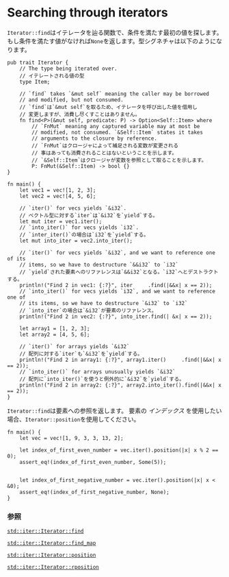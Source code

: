 # Searching through iterators

<!--
`Iterator::find` is a function which iterates over an iterator and searches for the 
first value which satisfies some condition. If none of the values satisfy the 
condition, it returns `None`. Its signature:
-->
`Iterator::find`はイテレータを辿る関数で、条件を満たす最初の値を探します。もし条件を満たす値がなければ`None`を返します。型シグネチャは以下のようになります。

```rust,ignore
pub trait Iterator {
    // The type being iterated over.
    // イテレートされる値の型
    type Item;

    // `find` takes `&mut self` meaning the caller may be borrowed
    // and modified, but not consumed.
    // `find`は`&mut self`を取るため、イテレータを呼び出した値を借用し
    // 変更しますが、消費し尽くすことはありません。
    fn find<P>(&mut self, predicate: P) -> Option<Self::Item> where
        // `FnMut` meaning any captured variable may at most be
        // modified, not consumed. `&Self::Item` states it takes
        // arguments to the closure by reference.
        // `FnMut`はクロージャによって補足される変数が変更される
        // 事はあっても消費されることはないということを示します。
        // `&Self::Item`はクロージャが変数を参照として取ることを示します。
        P: FnMut(&Self::Item) -> bool {}
}
```

```rust,editable
fn main() {
    let vec1 = vec![1, 2, 3];
    let vec2 = vec![4, 5, 6];

    // `iter()` for vecs yields `&i32`.
    // ベクトル型に対する`iter`は`&i32`を`yield`する。
    let mut iter = vec1.iter();
    // `into_iter()` for vecs yields `i32`.
    // `inter_iter()`の場合は`i32`を`yield`する。
    let mut into_iter = vec2.into_iter();

    // `iter()` for vecs yields `&i32`, and we want to reference one of its
    // items, so we have to destructure `&&i32` to `i32`
    // `yield`された要素へのリファレンスは`&&i32`となる。`i32`へとデストラクトする。
    println!("Find 2 in vec1: {:?}", iter     .find(|&&x| x == 2));
    // `into_iter()` for vecs yields `i32`, and we want to reference one of
    // its items, so we have to destructure `&i32` to `i32`
    // `into_iter`の場合は`&i32`が要素のリファレンス。
    println!("Find 2 in vec2: {:?}", into_iter.find(| &x| x == 2));

    let array1 = [1, 2, 3];
    let array2 = [4, 5, 6];

    // `iter()` for arrays yields `&i32`
    // 配列に対する`iter`も`&i32`を`yield`する。
    println!("Find 2 in array1: {:?}", array1.iter()     .find(|&&x| x == 2));
    // `into_iter()` for arrays unusually yields `&i32`
    // 配列に`into_iter()`を使うと例外的に`&i32`を`yield`する。
    println!("Find 2 in array2: {:?}", array2.into_iter().find(|&&x| x == 2));
}
```

<!--
`Iterator::find` gives you a reference to the item. But if you want the _index_ of the
item, use `Iterator::position`.
-->
`Iterator::find`は要素への参照を返します。
要素の _インデックス_ を使用したい場合、`Iterator::position`を使用してください。

```rust,editable
fn main() {
    let vec = vec![1, 9, 3, 3, 13, 2];

    let index_of_first_even_number = vec.iter().position(|x| x % 2 == 0);
    assert_eq!(index_of_first_even_number, Some(5));
    
    
    let index_of_first_negative_number = vec.iter().position(|x| x < &0);
    assert_eq!(index_of_first_negative_number, None);
}
```

<!--
### See also:
-->
### 参照

[`std::iter::Iterator::find`][find]

[`std::iter::Iterator::find_map`][find_map]

[`std::iter::Iterator::position`][position]

[`std::iter::Iterator::rposition`][rposition]

[find]: https://doc.rust-lang.org/std/iter/trait.Iterator.html#method.find
[find_map]: https://doc.rust-lang.org/std/iter/trait.Iterator.html#method.find_map
[position]: https://doc.rust-lang.org/std/iter/trait.Iterator.html#method.position
[rposition]: https://doc.rust-lang.org/std/iter/trait.Iterator.html#method.rposition
